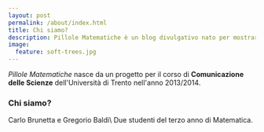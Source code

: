 ```yaml
---
layout: post
permalink: /about/index.html
title: Chi siamo?
description: Pillole Matematiche è un blog divulgativo nato per mostrare e spiegare in maniera semplice 'dove si nasconde la matematica' nella nostra quotidianità.
image:
  feature: soft-trees.jpg
---
```


*Pillole Matematiche* nasce da un progetto per il corso di **Comunicazione delle Scienze** dell'Università di Trento nell'anno 2013/2014.

### Chi siamo?

Carlo Brunetta e Gregorio Baldi\\
Due studenti del terzo anno di Matematica.